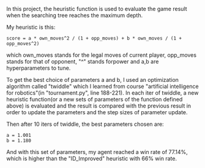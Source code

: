In this project, the heuristic function is used to evaluate the game result when the searching tree reaches the maximum depth.

My heuristic is this:
```
score = a * own_moves^2 / (1 + opp_moves) + b * own_moves / (1 + opp_moves^2)
```
which own\_moves stands for the legal moves of current player, opp\_moves stands for that of opponent, "^" stands forpower and a,b are hyperparameters to tune.

To get the best choice of parameters a and b, I used an optimization algorithm called "twiddle" which I learned from course "artificial intelligence for robotics"(in "tournament.py", line 188\-221). In each iter of twiddle, a new heuristic function(or a new sets of parameters of the function defined above) is evaluated and the result is compared with the previous result in order to update the parameters and the step sizes of parameter update.

Then after 10 iters of twiddle, the best parameters chosen are:
```
a = 1.001
b = 1.180
```
And with this set of parameters, my agent reached a win rate of 77.14%, which is higher than the "ID\_Improved" heuristic with 66% win rate.
